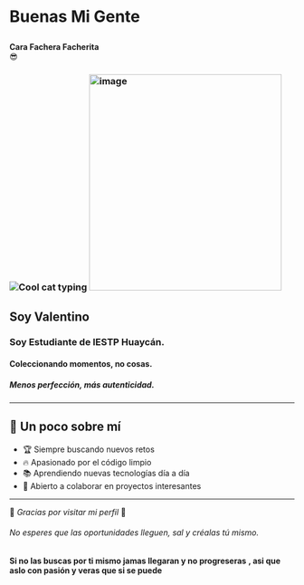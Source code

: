 #                                   Buenas Mi Gente <p align="center">
  <b>Cara Fachera Facherita</b><br>
  😎
</p>




### ![Cool cat typing](https://media.giphy.com/media/JIX9t2j0ZTN9S/giphy.gif) <img width="340" height="382" alt="image" src="https://github.com/user-attachments/assets/9be2e989-7581-4551-b49b-17805e3f5510" />





## Soy Valentino
### Soy Estudiante de IESTP Huaycán.
#### Coleccionando momentos, no cosas.
##### Menos perfección, más autenticidad.
---

## 🎯 Un poco sobre mí
- 🏆 Siempre buscando nuevos retos  
- 🔥 Apasionado por el código limpio  
- 📚 Aprendiendo nuevas tecnologías día a día  
- 🤝 Abierto a colaborar en proyectos interesantes  

---

🎉 *Gracias por visitar mi perfil* 🚀 
###### No esperes que las oportunidades lleguen, sal y créalas tú mismo.
**Si no las buscas por ti mismo jamas llegaran y no progreseras**
**, asi que aslo con pasión y veras que si se puede**






